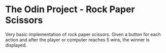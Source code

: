 # The Odin Project - Rock Paper Scissors
Very basic implementation of rock paper scissors. Given a button for each action and after the player or computer reaches 5 wins, the winner is displayed.
